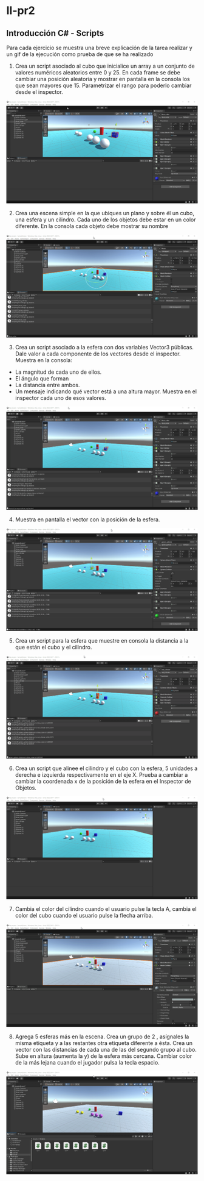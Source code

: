 # II-pr2
## Introducción C# - Scripts
Para cada ejercicio se muestra una breve explicación de la tarea realizar y un gif de la ejecución como prueba de que se ha realizado

1. Crea un script asociado al cubo que inicialice un array a un conjunto de valores numéricos aleatorios entre 0 y 25. En cada frame se debe cambiar una posición aleatoria y mostrar en pantalla en la consola los que sean mayores que 15. Parametrizar el rango para poderlo cambiar desde el inspector.

![Vector Aleatorio](gif/vector_aleatorio.gif)

2. Crea una escena simple en la que ubiques un plano y sobre él un cubo, una esfera y un cilindro. Cada uno de los objetos debe estar en un color diferente. En la consola cada objeto debe mostrar su nombre

![Mostrar Nombre](gif/mostrar_nombre.gif)

3. Crea un script asociado a la esfera con dos variables Vector3 públicas. Dale valor a cada componente de los vectores desde el inspector. Muestra en la consola:
- La magnitud de cada uno de ellos. 
- El ángulo que forman
- La distancia entre ambos.
- Un mensaje indicando qué vector está a una altura mayor.
Muestra en el inspector cada uno de esos valores.

![Vector3](gif/vector3.gif)

4. Muestra en pantalla el vector con la posición de la esfera.

![Posicion Esfera](gif/pos_esfera.gif)

5. Crea un script para la esfera que muestre en consola la distancia a la que están el cubo y el cilindro.

![Distancia](gif/distancia.gif)

6. Crea un script que alinee el cilindro y el cubo con la esfera, 5  unidades a derecha e izquierda respectivamente en el eje X. Prueba a cambiar a cambiar la coordenada x de la posición de la esfera en el Inspector de Objetos.

![Alinear](gif/alinear.gif)

7. Cambia el color del cilindro cuando el usuario pulse la tecla A, cambia el color del cubo cuando el usuario pulse la flecha arriba.

![Cambiar Color](gif/cambiar_color.gif)

8. Agrega 5 esferas más en la escena. Crea un grupo de 2 , asígnales la misma etiqueta y a las restantes otra etiqueta diferente a ésta. Crea un vector con las distancias de cada una de las del segundo grupo al cubo. Sube en altura (aumenta la y) de la esfera más cercana. Cambiar color de la más lejana cuando el jugador pulsa la tecla espacio.

![Grupos](gif/grupos.gif)
